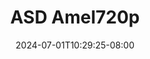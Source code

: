 --- 
title: "ASD Amel720p"
description: "streaming bokeh ASD Amel720p tiktok video full new"
date: 2024-07-01T10:29:25-08:00
file_code: "j21i02ivl3bm"
draft: false
cover: "kpg8yulytkf36tku.jpg"
tags: ["ASD", "bokep-indo", "bokep-viral", "bokep-ig"]
length: 564
fld_id: "1483169"
foldername: "Asian s3x diary Jakarta"
categories: ["Asian s3x diary Jakarta"]
views: 0
---